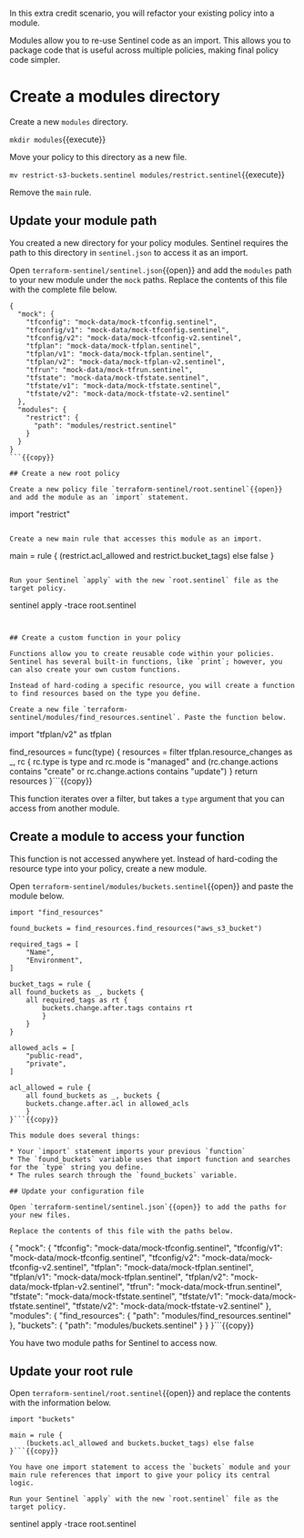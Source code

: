 In this extra credit scenario, you will refactor your existing policy into a module.

Modules allow you to re-use Sentinel code as an import. This allows you to package code that is useful across multiple policies, making final policy code simpler.

# Create a modules directory

Create a new `modules` directory.

`mkdir modules`{{execute}}

Move your policy to this directory as a new file.

`mv restrict-s3-buckets.sentinel modules/restrict.sentinel`{{execute}}

Remove the `main` rule.

## Update your module path

You created a new directory for your policy modules. Sentinel requires the path to this directory in `sentinel.json` to access it as an import.

Open `terraform-sentinel/sentinel.json`{{open}} and add the `modules` path to your new module under the `mock` paths. Replace the contents of this file with the complete file below.

```
{
  "mock": {
    "tfconfig": "mock-data/mock-tfconfig.sentinel",
    "tfconfig/v1": "mock-data/mock-tfconfig.sentinel",
    "tfconfig/v2": "mock-data/mock-tfconfig-v2.sentinel",
    "tfplan": "mock-data/mock-tfplan.sentinel",
    "tfplan/v1": "mock-data/mock-tfplan.sentinel",
    "tfplan/v2": "mock-data/mock-tfplan-v2.sentinel",
    "tfrun": "mock-data/mock-tfrun.sentinel",
    "tfstate": "mock-data/mock-tfstate.sentinel",
    "tfstate/v1": "mock-data/mock-tfstate.sentinel",
    "tfstate/v2": "mock-data/mock-tfstate-v2.sentinel"
  },
  "modules": {
    "restrict": {
      "path": "modules/restrict.sentinel"
    }
  }
}
```{{copy}}

## Create a new root policy

Create a new policy file `terraform-sentinel/root.sentinel`{{open}} and add the module as an `import` statement.

```
import "restrict"
```{{copy}}

Create a new main rule that accesses this module as an import.

```
main = rule {
    (restrict.acl_allowed and restrict.bucket_tags) else false
}
```{{copy}}

Run your Sentinel `apply` with the new `root.sentinel` file as the target policy.

```
sentinel apply -trace root.sentinel
```{{execute}}


## Create a custom function in your policy

Functions allow you to create reusable code within your policies. Sentinel has several built-in functions, like `print`; however, you can also create your own custom functions.

Instead of hard-coding a specific resource, you will create a function to find resources based on the type you define.

Create a new file `terraform-sentinel/modules/find_resources.sentinel`. Paste the function below.

```
import "tfplan/v2" as tfplan

find_resources = func(type) {
  resources = filter tfplan.resource_changes as _, rc {
    rc.type is type and
  	rc.mode is "managed" and
  	(rc.change.actions contains "create" or rc.change.actions contains "update")
  }
  return resources
}```{{copy}}

This function iterates over a filter, but takes a `type` argument that you can access from another module.

## Create a module to access your function

This function is not accessed anywhere yet. Instead of hard-coding the resource type into your policy, create a new module.

Open `terraform-sentinel/modules/buckets.sentinel`{{open}} and paste the module below.

```
import "find_resources"

found_buckets = find_resources.find_resources("aws_s3_bucket")

required_tags = [
    "Name",
    "Environment",
]

bucket_tags = rule {
all found_buckets as _, buckets {
    all required_tags as rt {
        buckets.change.after.tags contains rt
        }
    }
}

allowed_acls = [
    "public-read",
    "private",
]

acl_allowed = rule {
    all found_buckets as _, buckets {
    buckets.change.after.acl in allowed_acls
    }
}```{{copy}}

This module does several things:

* Your `import` statement imports your previous `function`
* The `found_buckets` variable uses that import function and searches for the `type` string you define.
* The rules search through the `found_buckets` variable.

## Update your configuration file

Open `terraform-sentinel/sentinel.json`{{open}} to add the paths for your new files.

Replace the contents of this file with the paths below.

```
{
  "mock": {
    "tfconfig": "mock-data/mock-tfconfig.sentinel",
    "tfconfig/v1": "mock-data/mock-tfconfig.sentinel",
    "tfconfig/v2": "mock-data/mock-tfconfig-v2.sentinel",
    "tfplan": "mock-data/mock-tfplan.sentinel",
    "tfplan/v1": "mock-data/mock-tfplan.sentinel",
    "tfplan/v2": "mock-data/mock-tfplan-v2.sentinel",
    "tfrun": "mock-data/mock-tfrun.sentinel",
    "tfstate": "mock-data/mock-tfstate.sentinel",
    "tfstate/v1": "mock-data/mock-tfstate.sentinel",
    "tfstate/v2": "mock-data/mock-tfstate-v2.sentinel"
  },
  "modules": {
    "find_resources": {
      "path": "modules/find_resources.sentinel"
    },
    "buckets": {
      "path": "modules/buckets.sentinel"
    }
  }
}```{{copy}}

You have two module paths for Sentinel to access now.

## Update your root rule

Open `terraform-sentinel/root.sentinel`{{open}} and replace the contents with the information below.

```
import "buckets"

main = rule {
    (buckets.acl_allowed and buckets.bucket_tags) else false
}```{{copy}}

You have one import statement to access the `buckets` module and your main rule references that import to give your policy its central logic.

Run your Sentinel `apply` with the new `root.sentinel` file as the target policy.

```
sentinel apply -trace root.sentinel
```{{execute}}